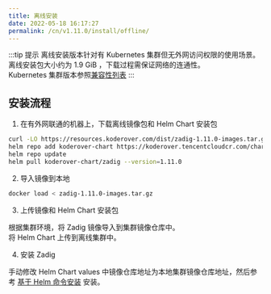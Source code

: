 ```yaml
---
title: 离线安装
date: 2022-05-18 16:17:27
permalink: /cn/v1.11.0/install/offline/
---
```


:::tip 提示
离线安装版本针对有 Kubernetes 集群但无外网访问权限的使用场景。<br>
离线安装包大小约为 1.9 GiB ，下载过程需保证网络的连通性。<br>
Kubernetes 集群版本参照[兼容性列表](/v1.11.0/pages/compatibility/)
:::

## 安装流程

1. 在有外网联通的机器上，下载离线镜像包和 Helm Chart 安装包

```bash
curl -LO https://resources.koderover.com/dist/zadig-1.11.0-images.tar.gz
helm repo add koderover-chart https://koderover.tencentcloudcr.com/chartrepo/chart
helm repo update
helm pull koderover-chart/zadig --version=1.11.0
```

2. 导入镜像到本地

```bash
docker load < zadig-1.11.0-images.tar.gz
```

3. 上传镜像和 Helm Chart 安装包

根据集群环境，将 Zadig 镜像导入到集群镜像仓库中。<br>
将 Helm Chart 上传到离线集群中。

4. 安装 Zadig

手动修改 Helm Chart values 中镜像仓库地址为本地集群镜像仓库地址，然后参考 [基于 Helm 命令安装](/v1.11.0/install/helm-deploy/) 安装。
